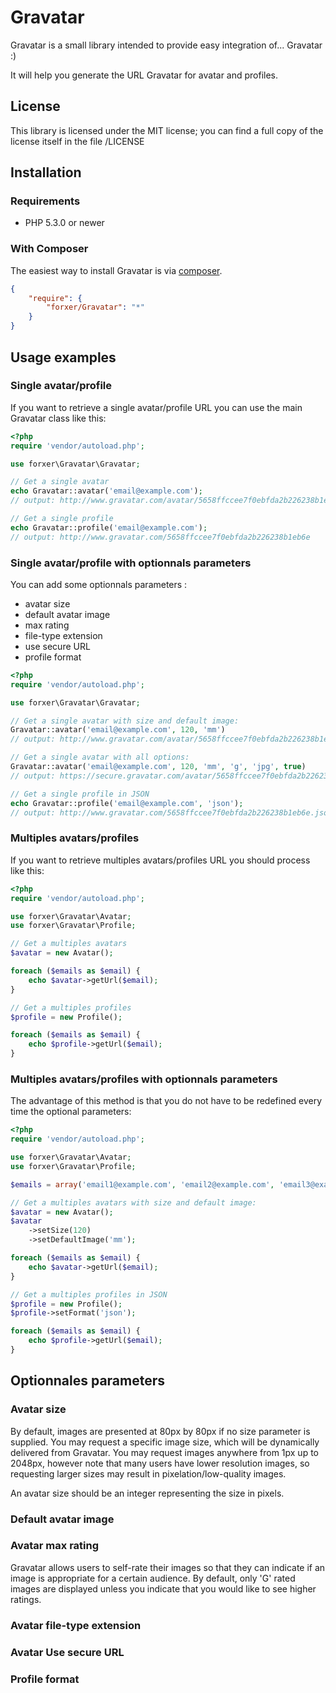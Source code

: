# Gravatar

Gravatar is a small library intended to provide easy integration of... Gravatar :)

It will help you generate the URL Gravatar for avatar and profiles.

## License

This library is licensed under the MIT license; you can find a full copy of the license itself in the file /LICENSE

## Installation

### Requirements

* PHP 5.3.0 or newer

### With Composer

The easiest way to install Gravatar is via [composer](http://getcomposer.org/).

```json
{
	"require": {
		"forxer/Gravatar": "*"
	}
}
```

## Usage examples

### Single avatar/profile

If you want to retrieve a single avatar/profile URL you can use the main Gravatar class like this:

```php
<?php
require 'vendor/autoload.php';

use forxer\Gravatar\Gravatar;

// Get a single avatar
echo Gravatar::avatar('email@example.com');
// output: http://www.gravatar.com/avatar/5658ffccee7f0ebfda2b226238b1eb6e

// Get a single profile
echo Gravatar::profile('email@example.com');
// output: http://www.gravatar.com/5658ffccee7f0ebfda2b226238b1eb6e

```

### Single avatar/profile with optionnals parameters

You can add some optionnals parameters :

* avatar size
* default avatar image
* max rating
* file-type extension
* use secure URL
* profile format

```php
<?php
require 'vendor/autoload.php';

use forxer\Gravatar\Gravatar;

// Get a single avatar with size and default image:
Gravatar::avatar('email@example.com', 120, 'mm')
// output: http://www.gravatar.com/avatar/5658ffccee7f0ebfda2b226238b1eb6e?s=120&d=mm

// Get a single avatar with all options:
Gravatar::avatar('email@example.com', 120, 'mm', 'g', 'jpg', true)
// output: https://secure.gravatar.com/avatar/5658ffccee7f0ebfda2b226238b1eb6e.jpg?s=120&d=mm&r=g

// Get a single profile in JSON
echo Gravatar::profile('email@example.com', 'json');
// output: http://www.gravatar.com/5658ffccee7f0ebfda2b226238b1eb6e.json

```

### Multiples avatars/profiles

If you want to retrieve multiples avatars/profiles URL you should process like this:

```php
<?php
require 'vendor/autoload.php';

use forxer\Gravatar\Avatar;
use forxer\Gravatar\Profile;

// Get a multiples avatars
$avatar = new Avatar();

foreach ($emails as $email) {
	echo $avatar->getUrl($email);
}

// Get a multiples profiles
$profile = new Profile();

foreach ($emails as $email) {
	echo $profile->getUrl($email);
}

```

### Multiples avatars/profiles with optionnals parameters

The advantage of this method is that you do not have to be redefined every time the optional parameters:

```php
<?php
require 'vendor/autoload.php';

use forxer\Gravatar\Avatar;
use forxer\Gravatar\Profile;

$emails = array('email1@example.com', 'email2@example.com', 'email3@example.com', 'email4@example.com');

// Get a multiples avatars with size and default image:
$avatar = new Avatar();
$avatar
	->setSize(120)
	->setDefaultImage('mm');

foreach ($emails as $email) {
	echo $avatar->getUrl($email);
}

// Get a multiples profiles in JSON
$profile = new Profile();
$profile->setFormat('json');

foreach ($emails as $email) {
	echo $profile->getUrl($email);
}

```

## Optionnales parameters

### Avatar size

By default, images are presented at 80px by 80px if no size parameter is supplied.
You may request a specific image size, which will be dynamically delivered from Gravatar.
You may request images anywhere from 1px up to 2048px, however note that many users have lower resolution images,
so requesting larger sizes may result in pixelation/low-quality images.

An avatar size should be an integer representing the size in pixels.

### Default avatar image


### Avatar max rating

Gravatar allows users to self-rate their images so that they can indicate if an image is appropriate for a certain audience.
By default, only 'G' rated images are displayed unless you indicate that you would like to see higher ratings.

### Avatar file-type extension

### Avatar Use secure URL

### Profile format
